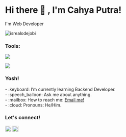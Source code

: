 # <summary><strong>Hi there :wave: , I'm Cahya Putra!</strong></summary>
I'm Web Developer
<p align="left"> <img src="https://komarev.com/ghpvc/?username=goonesmile&label=Profile%20views&color=0e75b6&style=flat" alt="isrealodejobi" />
</p>

### <summary><strong>Tools:</strong></summary>
<p>
    <img src="https://img.shields.io/badge/Design-Figma-blue?&logo=visual%20studio%20code&logoColor=blue" />
</p>
<p>
    <img src="https://img.shields.io/badge/Text%20Editor-Visual%20Studio%20Code-blue?&logo=visual%20studio%20code&logoColor=blue" />
</p>

### <summary><strong>Yosh!</strong></summary>
<p>
    - :keyboard: I’m currently learning Backend Developer. </br>
    - :speech_balloon: Ask me about anything.</br>
    - :mailbox: How to reach me: <a href="mailto:cahyaputra0305@gmail.com">Email me!</a>  </br>
    - :cloud: Pronouns: He/Him. </br>
<p>
 
### <summary><strong>Let's connect!</strong></summary>
<a href="https://www.instagram.com/_yoxsz/">
  <img align="left" alt="Goo's Instagram" width="20px" src="https://simpleicons.now.sh/instagram/495f7e" />
</a>
<a href="mailto:cahyaputra0305@gmail.com">
  <img align="left" alt="Email Goo" width="20px" src="https://path/to/email-logo.png" />
</a>
